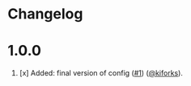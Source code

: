 # Changelog

<a name="1.0.0"></a>
# 1.0.0

1. [x] Added: final version of config ([#1](https://github.com/kiforks/eslint-kifor-config/pull/1)) ([@kiforks](https://github.com/kiforks)).
